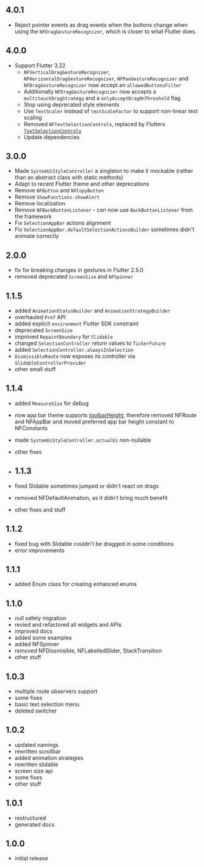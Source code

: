 ## 4.0.1
* Reject pointer events as drag events when the buttons change when using the `NFDragGestureRecognizer`, which is closer
  to what Flutter does.

## 4.0.0
* Support Flutter 3.22
  - `NFVerticalDragGestureRecognizer`, `NFHorizontalDragGestureRecognizer`, `NFPanGestureRecognizer` and
    `NFDragGestureRecognizer` now accept an `allowedButtonsFilter`
  - Additionally `NFDragGestureRecognizer` now accepts a `multitouchDragStrategy` and a `onlyAcceptDragOnThreshold` flag
  - Stop using deprecated style elements
  - Use `TextScaler` instead of `textScaleFactor` to support non-linear text scaling
  - Removed `NFTextSelectionControls`, replaced by Flutters
    [`TextSelectionControls`](https://api.flutter.dev/flutter/widgets/TextSelectionControls-class.html)
  - Update dependencies

## 3.0.0

* Made `SystemUiStyleController` a singleton to make it mockable (rather than an abstract class with static methods)
* Adapt to recent Flutter theme and other deprecations
* Remove `NFButton` and `NFCopyButton`
* Remove `ShowFunctions.showAlert`
* Remove localization
* Remove `NFBackButtonListener` - can now use `BackButtonListener` from the framework
* Fix `SelectionAppBar` actions alignment
* Fix `SelectionAppBar.defaultSelectionActionsBuilder` sometimes didn't animate correctly

## 2.0.0

* fix for breaking changes in gestures in Flutter 2.5.0
* removed deprecated `ScreenSize` and `NFSpinner`

## 1.1.5

* added `AnimationStatusBuilder` and `AnimationStrategyBuilder`
* overhauled `Pref` API
* added explicit `environment` Flutter SDK constraint
* deprecated `ScreenSize`
* improved `RepaintBoundary` for `Slidable`
* changed `SelectionController` return values to `TickerFuture`
* added `SelectionController.alwaysInSelection`
* `DismissibleRoute` now exposes its controller via `SlidableControllerProvider`
* other small stuff

## 1.1.4

* added `MeasureSize` for debug
* now app bar theme supports [toolbarHeight](https://github.com/flutter/flutter/pull/80467), therefore removed NFRoute and NFAppBar and moved preferred app bar height constant to NFConstants
* made `SystemUiStyleController.actualUi` non-nullable
* other fixes

* ## 1.1.3

* fixed Slidable sometimes jumped or didn't react on drags
* removed NFDefaultAnimation, as it didn't bring much benefit
* other fixes and stuff

## 1.1.2

* fixed bug with Slidable couldn't be dragged in some conditions
* error improvements

## 1.1.1

* added Enum class for creating enhanced enums

## 1.1.0

* null safety migration
* revied and refactored all widgets and APIs
* improved docs
* added some examples
* added NFSpinner
* removed NFDissmisible, NFLabelledSlider, StackTransition
* other stuff
 
## 1.0.3

* multiple route observers support
* some fixes
* basic text selection menu
* deleted switcher

## 1.0.2

* updated namings
* rewritten scrollbar
* added animation strategies
* rewritten slidable
* screen size api
* some fixes
* other stuff

## 1.0.1

* restructured
* generated docs
 
## 1.0.0

* initial release